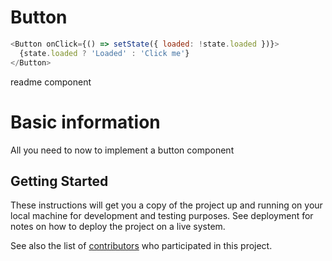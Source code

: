 # Button

```js
<Button onClick={() => setState({ loaded: !state.loaded })}>
  {state.loaded ? 'Loaded' : 'Click me'}
</Button>
```

readme component

# Basic information

All you need to now to implement a button component

## Getting Started

These instructions will get you a copy of the project up and running on your local machine for development and testing purposes. See deployment for notes on how to deploy the project on a live system.

See also the list of [contributors](https://github.com/your/project/contributors) who participated in this project.